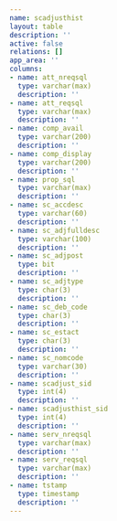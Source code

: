 ```yaml
---
name: scadjusthist
layout: table
description: ''
active: false
relations: []
app_area: ''
columns:
- name: att_nreqsql
  type: varchar(max)
  description: ''
- name: att_reqsql
  type: varchar(max)
  description: ''
- name: comp_avail
  type: varchar(200)
  description: ''
- name: comp_display
  type: varchar(200)
  description: ''
- name: prop_sql
  type: varchar(max)
  description: ''
- name: sc_accdesc
  type: varchar(60)
  description: ''
- name: sc_adjfulldesc
  type: varchar(100)
  description: ''
- name: sc_adjpost
  type: bit
  description: ''
- name: sc_adjtype
  type: char(3)
  description: ''
- name: sc_deb_code
  type: char(3)
  description: ''
- name: sc_estact
  type: char(3)
  description: ''
- name: sc_nomcode
  type: varchar(30)
  description: ''
- name: scadjust_sid
  type: int(4)
  description: ''
- name: scadjusthist_sid
  type: int(4)
  description: ''
- name: serv_nreqsql
  type: varchar(max)
  description: ''
- name: serv_reqsql
  type: varchar(max)
  description: ''
- name: tstamp
  type: timestamp
  description: ''
---
```


